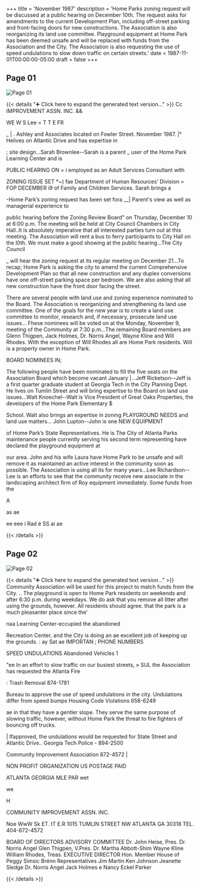 +++
title = 'November 1987'
description = 'Home Parks zoning request will be discussed at a public hearing on December 10th. The request asks for amendments to the current Development Plan, including off-street parking and front-facing doors for new constructions. The Association is also reorganizing its land use committee. Playground equipment at Home Park has been deemed unsafe and will be replaced with funds from the Association and the City. The Association is also requesting the use of speed undulations to slow down traffic on certain streets.'
date = 1987-11-01T00:00:00-05:00
draft = false
+++



## Page 01

![Page 01](/hpcia-newsletter-archive/1987-11_01.jpg)

{{< details "➕ Click here to expand the generated text version..." >}}
Cc IMPROVEMENT ASSN. INC. &&

WE W S Lee = T T E FR

_ | . Ashley and Associates located on Fowler Street.
November 1987. |° Helives on Atlantic Drive and has expertise in

; site design...Sarah Brownlee--Sarah is a parent
_ user of the Home Park Learning Center and is

PUBLIC HEARING ON = i employed as an Adult Services Consultant with

ZONING ISSUE SET *~) fae Department of Human Resources’ Division
= FOP DECEMBER i9 of Family and Children Services. Sarah brings a

-Home Park’s zoning request has been set fora __| Parent's view as well as managerial experience to

public hearing before the Zoning Review Board"
on Thursday, December 10 at 6:00 p.m. The
meeting will be held at City Council Chambers in
City Hall..It is absolutely imperative that all
interested parties turn out at this meeting. The
Association will rent a bus to ferry participants to
City Hall on the l0th. We must make a good
showing at the public hearing...The City Council

_ will hear the zoning request at its regular meeting
on December 21...To recap; Home Park is asking
the city to amend the current Comprehensive
Development Plan so that all new construction
and any duplex conversions have one off-street
parking space per bedroom. We are also asking
that all new construction have the front door
facing the street.

There are several people with land use and
zoning experience nominated to the Board. The
Association is reorganizing and strengthening its
land use committee. One of the goals for the new
year is to create a land use committee to monitor,
research and, if necessary, prosecute land use
issues... Fhese nominees will be voted on at the
Monday, November 9, meeting of the Community
at 7:30 p.m...The remaining Board members are
Glenn Thigpen, Jack Holmes, Dr. Norris Angel,
Wayne Kline and Will Rhodes. With the
exception of Will Rhodes all are Home Park
residents. Will is a property owner in Home
Park.

BOARD NOMINEES IN;

The following people have been nominated to fill
the five seats on the Association Board which
become vacant January |...Jeff Ricketson--Jeff is
a first quarter graduate student at Georgia Tech
in the City Planning Dept. He lives on Tumlin
Street and will bring expertise to the Board on
land use issues...Walt Knoechel--Walt is Vice
President of Great Oaks Properties, the
developers of the Home Park Elementary $

School. Walt also brings an expertise in zoning PLAYGROUND NEEDS
and land use matters... John Lupton--John is one NEW EQUIPMENT

of Home Park’s State Representatives. He is The City of Atlanta Parks maintenance people
currently serving his second term representing have declared the playground equipment at

our area. John and his wife Laura have Home Park to be unsafe and will remove it as
maintained an active interest in the community soon as possible. The Association is using all its
for many years...Lee Richardson--Lee is an efforts to see that the community receive new
associate in the landscaping architect firm of Roy equipment immediately. Some funds from the

A

as ae

ee eee i Rad é SS ai ae


{{< /details >}}




## Page 02

![Page 02](/hpcia-newsletter-archive/1987-11_02.jpg)

{{< details "➕ Click here to expand the generated text version..." >}}
Community Association will be used for this
project to match funds from the City. .. The
playground is open to Home Park residents on
weekends and after 6:30 p.m. during weekdays.
We do ask that you remove all litter after using
the grounds, however. All residents should agree.
that the park is a much pleasanter place since the’

naa Learning Center-eccupied the abandoned

Recreation Center, and the City is doing an
ae excellent job of keeping up the grounds. : ay Sat
ae IMPORTAN
; PHONE NUMBERS

SPEED UNDULATIONS Abandoned Vehicles 1

"ee In an effort to slow traffic on our busiest streets, » SUL
the Association has requested the Atlanta Fire

: Trash Removal 874-1781

Bureau to approve the use of speed undulations
in the city. Undulations differ from speed bumps Housing Code Violations 658-6249

ae in that they have a gentler slope. They serve the
same purpose of slowing traffic, however, without Home Park
the threat to fire fighters of bouncing off trucks.

| Ifapproved, the undulations would be requested
for State Street and Atlantic Drive.. Georgia Tech Police - 894-2500

Community Improvement Association 872-4572 |

NON PROFIT
ORGANIZATION
US POSTAGE PAID

ATLANTA GEORGIA
MLE PAR wet

we

H

COMMUNITY IMPROVEMENT ASSN. INC.

Noe WwW Sk ET. tT E.R
1015 TUMLIN STREET NW ATLANTA GA 30318 TEL. 404-872-4572

BOARD OF DIRECTORS ADVISORY COMMITTEE
Dr. John Heise, Pres. Dr. Norris Angel
Glen Thigpen, V.Pres. Dr. Martha Abbott-Shim
Wayne Kline
William Rhodes, Treas. EXECUTIVE DIRECTOR
Hon. Member House of Peggy Simsic Brénn
Representatives
Jim Martin
Ken Johnson
Jeanette Sledge
Dr. Norris Angel
Jack Holmes e
Nancy Eckel Parker


{{< /details >}}


